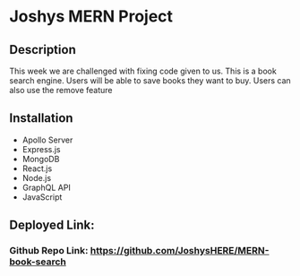 # Joshys MERN Project

## Description
This week we are challenged with fixing code given to us. This is a book search engine. Users will be able to save books they want to buy. Users can also use the remove feature

## Installation
- Apollo Server
- Express.js
- MongoDB
- React.js
- Node.js
- GraphQL API
- JavaScript

## Deployed Link: 

### Github Repo Link:  https://github.com/JoshysHERE/MERN-book-search


